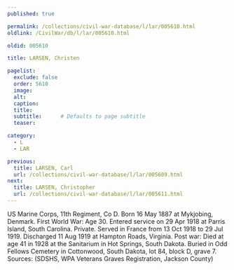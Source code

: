 ```yaml
---
published: true

permalink: /collections/civil-war-database/l/lar/005610.html
oldlink: /CivilWar/db/l/lar/005610.html

oldid: 005610

title: LARSEN, Christen

pagelist:
  exclude: false
  order: 5610
  image: 
  alt:
  caption:
  title:
  subtitle:      # Defaults to page subtitle
  teaser:

category: 
  - L 
  - LAR

previous:
  title: LARSEN, Carl
  url: /collections/civil-war-database/l/lar/005609.html  
next:
  title: LARSEN, Christopher
  url: /collections/civil-war-database/l/lar/005611.html   
---
```

US Marine Corps, 11th Regiment, Co D. Born 16 May 1887 at Mykjobing, Denmark. First World War: Age 30. Entered service on 29 Apr 1918 at Parris Island, South Carolina. Private. Served in France from 13 Oct 1918 to 29 Jul 1919. Discharged 11 Aug 1919 at Hampton Roads, Virginia. Post war: Died at age 41 in 1928 at the Sanitarium in Hot Springs, South Dakota. Buried in Odd Fellows Cemetery in Cottonwood, South Dakota, lot 84, block D, grave 7. Sources: (SDSHS, WPA Veterans Graves Registration, Jackson County)